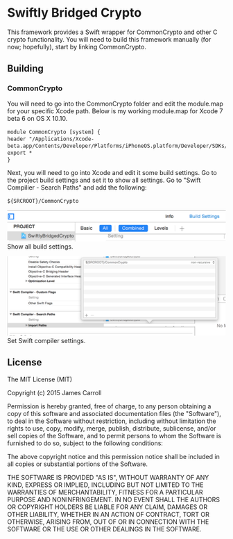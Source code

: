 # Swiftly Bridged Crypto

This framework provides a Swift wrapper for CommonCrypto and other C crypto functionality. 
You will need to build this framework manually (for now; hopefully), start by linking CommonCrypto.

## Building

### CommonCrypto 

You will need to go into the CommonCrypto folder and edit the module.map for 
your specific Xcode path. Below is my working module.map for Xcode 7 beta 6 on 
OS X 10.10.

```
module CommonCrypto [system] {
header "/Applications/Xcode-beta.app/Contents/Developer/Platforms/iPhoneOS.platform/Developer/SDKs/iPhoneOS.sdk/usr/include/CommonCrypto/CommonCrypto.h"
export *
}
```

Next, you will need to go into Xcode and edit it some build settings. Go to the project build settings and set it to show all settings. Go to "Swift Compilier - Search Paths" and add the following: 

```
${SRCROOT}/CommonCrypto
```

![Xcode project all build settings](https://github.com/jamcar23/SwiftlyBridgedCrypto/blob/master/docs/screenshots/projectBuildSettings_All.png)
Show all build settings.

![Swift Compiler - Search Paths settings](https://github.com/jamcar23/SwiftlyBridgedCrypto/blob/master/docs/screenshots/searchPathSettings.png)
Set Swift compiler settings.

## License

The MIT License (MIT)

Copyright (c) 2015 James Carroll

Permission is hereby granted, free of charge, to any person obtaining a copy
of this software and associated documentation files (the "Software"), to deal
in the Software without restriction, including without limitation the rights
to use, copy, modify, merge, publish, distribute, sublicense, and/or sell
copies of the Software, and to permit persons to whom the Software is
furnished to do so, subject to the following conditions:

The above copyright notice and this permission notice shall be included in all
copies or substantial portions of the Software.

THE SOFTWARE IS PROVIDED "AS IS", WITHOUT WARRANTY OF ANY KIND, EXPRESS OR
IMPLIED, INCLUDING BUT NOT LIMITED TO THE WARRANTIES OF MERCHANTABILITY,
FITNESS FOR A PARTICULAR PURPOSE AND NONINFRINGEMENT. IN NO EVENT SHALL THE
AUTHORS OR COPYRIGHT HOLDERS BE LIABLE FOR ANY CLAIM, DAMAGES OR OTHER
LIABILITY, WHETHER IN AN ACTION OF CONTRACT, TORT OR OTHERWISE, ARISING FROM,
OUT OF OR IN CONNECTION WITH THE SOFTWARE OR THE USE OR OTHER DEALINGS IN THE
SOFTWARE.
